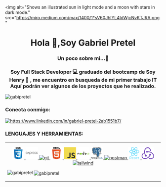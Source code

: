  <img alt="Shows an illustrated sun in light mode and a moon with stars in dark mode." src="https://miro.medium.com/max/1400/1*sV60JhlYL4IdWjcNvKTJRA.png"
<h1 align="center">Hola 👋,Soy Gabriel Pretel</h1>
<h3 align="center">  Un poco sobre mi...💬</h3>
<h3 align="center">
  Soy Full Stack Developer 💻 graduado del bootcamp de Soy Henry 💛 , me encuentro en busqueda de mi primer trabajo IT
  Aquí podrán ver algunos de los proyectos que he realizado.</h3>

<p align="left"> <img src="https://komarev.com/ghpvc/?username=gabipretel&label=Profile%20views&color=0e75b6&style=flat" alt="gabipretel" /> </p>

<h3 align="left">Conecta conmigo:</h3>
<p align="left">
<a href="https://www.linkedin.com/in/gabriel-pretel-2ab1551b7/" target="blank"><img align="center" src="https://raw.githubusercontent.com/rahuldkjain/github-profile-readme-generator/master/src/images/icons/Social/linked-in-alt.svg" alt="https://www.linkedin.com/in/gabriel-pretel-2ab1551b7/" height="30" width="40" /></a>
</p>

<h3 align="left">LENGUAJES Y HERRAMIENTAS:</h3>
<table align="center"><tr><td valign="top" width="33%">
<p align="center"> <a href="https://www.w3schools.com/css/" target="_blank" rel="noreferrer"> <img src="https://raw.githubusercontent.com/devicons/devicon/master/icons/css3/css3-original-wordmark.svg" alt="css3" width="40" height="40"/> </a> <a href="https://expressjs.com" target="_blank" rel="noreferrer"> <img src="https://raw.githubusercontent.com/devicons/devicon/master/icons/express/express-original-wordmark.svg" alt="express" width="40" height="40"/> </a> <a href="https://git-scm.com/" target="_blank" rel="noreferrer"> <img src="https://www.vectorlogo.zone/logos/git-scm/git-scm-icon.svg" alt="git" width="40" height="40"/> </a> <a href="https://www.w3.org/html/" target="_blank" rel="noreferrer"> <img src="https://raw.githubusercontent.com/devicons/devicon/master/icons/html5/html5-original-wordmark.svg" alt="html5" width="40" height="40"/> </a> <a href="https://developer.mozilla.org/en-US/docs/Web/JavaScript" target="_blank" rel="noreferrer"> <img src="https://raw.githubusercontent.com/devicons/devicon/master/icons/javascript/javascript-original.svg" alt="javascript" width="40" height="40"/> </a> <a href="https://nodejs.org" target="_blank" rel="noreferrer"> <img src="https://raw.githubusercontent.com/devicons/devicon/master/icons/nodejs/nodejs-original-wordmark.svg" alt="nodejs" width="40" height="40"/> </a> <a href="https://www.postgresql.org" target="_blank" rel="noreferrer"> <img src="https://raw.githubusercontent.com/devicons/devicon/master/icons/postgresql/postgresql-original-wordmark.svg" alt="postgresql" width="40" height="40"/> </a> <a href="https://postman.com" target="_blank" rel="noreferrer"> <img src="https://www.vectorlogo.zone/logos/getpostman/getpostman-icon.svg" alt="postman" width="40" height="40"/> </a> <a href="https://reactjs.org/" target="_blank" rel="noreferrer"> <img src="https://raw.githubusercontent.com/devicons/devicon/master/icons/react/react-original-wordmark.svg" alt="react" width="40" height="40"/> </a> <a href="https://redux.js.org" target="_blank" rel="noreferrer"> <img src="https://raw.githubusercontent.com/devicons/devicon/master/icons/redux/redux-original.svg" alt="redux" width="40" height="40"/> </a> <a href="https://tailwindcss.com/" target="_blank" rel="noreferrer"> <img src="https://www.vectorlogo.zone/logos/tailwindcss/tailwindcss-icon.svg" alt="tailwind" width="40" height="40"/> </a> </p>

<p><img align="left" src="https://github-readme-stats.vercel.app/api/top-langs?username=gabipretel&show_icons=true&theme=radical&locale=en&layout=compact" alt="gabipretel" /></p>

<p>&nbsp;<img align="center" src="https://github-readme-stats.vercel.app/api?username=gabipretel&show_icons=true&theme=radical&locale=en" alt="gabipretel" /></p>

